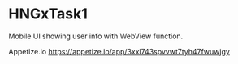 # HNGxTask1

Mobile UI showing user info with WebView function.

Appetize.io https://appetize.io/app/3xxl743spvvwt7tyh47fwuwjgy
